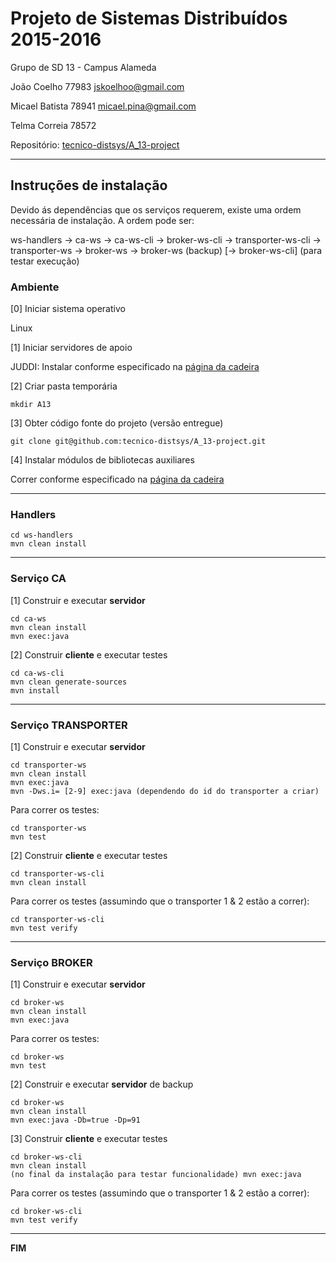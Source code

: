 # Projeto de Sistemas Distribuídos 2015-2016 #

Grupo de SD 13 - Campus Alameda

João Coelho 77983 jskoelhoo@gmail.com 

Micael Batista 78941 micael.pina@gmail.com

Telma Correia 78572


Repositório:
[tecnico-distsys/A_13-project](https://github.com/tecnico-distsys/A_13-project/)

-------------------------------------------------------------------------------

## Instruções de instalação 

Devido ás dependências que os serviços requerem, existe uma ordem necessária de instalação.
A ordem pode ser:

  ws-handlers -> ca-ws -> ca-ws-cli -> broker-ws-cli -> transporter-ws-cli -> transporter-ws -> broker-ws -> broker-ws (backup) \[-> broker-ws-cli\] (para testar execução)

### Ambiente

[0] Iniciar sistema operativo

Linux

[1] Iniciar servidores de apoio

JUDDI: Instalar conforme especificado na [página da cadeira](http://disciplinas.tecnico.ulisboa.pt/leic-sod/2015-2016/labs/05-ws1/index.html)


[2] Criar pasta temporária

```
mkdir A13
```


[3] Obter código fonte do projeto (versão entregue)

```
git clone git@github.com:tecnico-distsys/A_13-project.git 
```


[4] Instalar módulos de bibliotecas auxiliares


Correr conforme especificado na [página da cadeira](http://disciplinas.tecnico.ulisboa.pt/leic-sod/2015-2016/labs/05-ws1/index.html)

-------------------------------------------------------------------------------
### Handlers

```
cd ws-handlers
mvn clean install
```


-------------------------------------------------------------------------------

### Serviço CA

[1] Construir e executar **servidor**

```
cd ca-ws
mvn clean install
mvn exec:java 
```

[2] Construir **cliente** e executar testes

```
cd ca-ws-cli
mvn clean generate-sources
mvn install
```

-------------------------------------------------------------------------------

### Serviço TRANSPORTER

[1] Construir e executar **servidor**

```
cd transporter-ws
mvn clean install
mvn exec:java 
mvn -Dws.i= [2-9] exec:java (dependendo do id do transporter a criar)
```

Para correr os testes: 
```
cd transporter-ws
mvn test 
```

[2] Construir **cliente** e executar testes

```
cd transporter-ws-cli
mvn clean install 
```

Para correr os testes (assumindo que o transporter 1 & 2 estão a correr): 
```
cd transporter-ws-cli
mvn test verify
```


-------------------------------------------------------------------------------

### Serviço BROKER

[1] Construir e executar **servidor**

```
cd broker-ws
mvn clean install
mvn exec:java
```
Para correr os testes: 
```
cd broker-ws
mvn test 
```

[2] Construir e executar **servidor** de backup

```
cd broker-ws
mvn clean install
mvn exec:java -Db=true -Dp=91
```

[3] Construir **cliente** e executar testes

```
cd broker-ws-cli
mvn clean install
(no final da instalação para testar funcionalidade) mvn exec:java
```

Para correr os testes (assumindo que o transporter 1 & 2 estão a correr): 
```
cd broker-ws-cli
mvn test verify
```

-------------------------------------------------------------------------------



**FIM**
